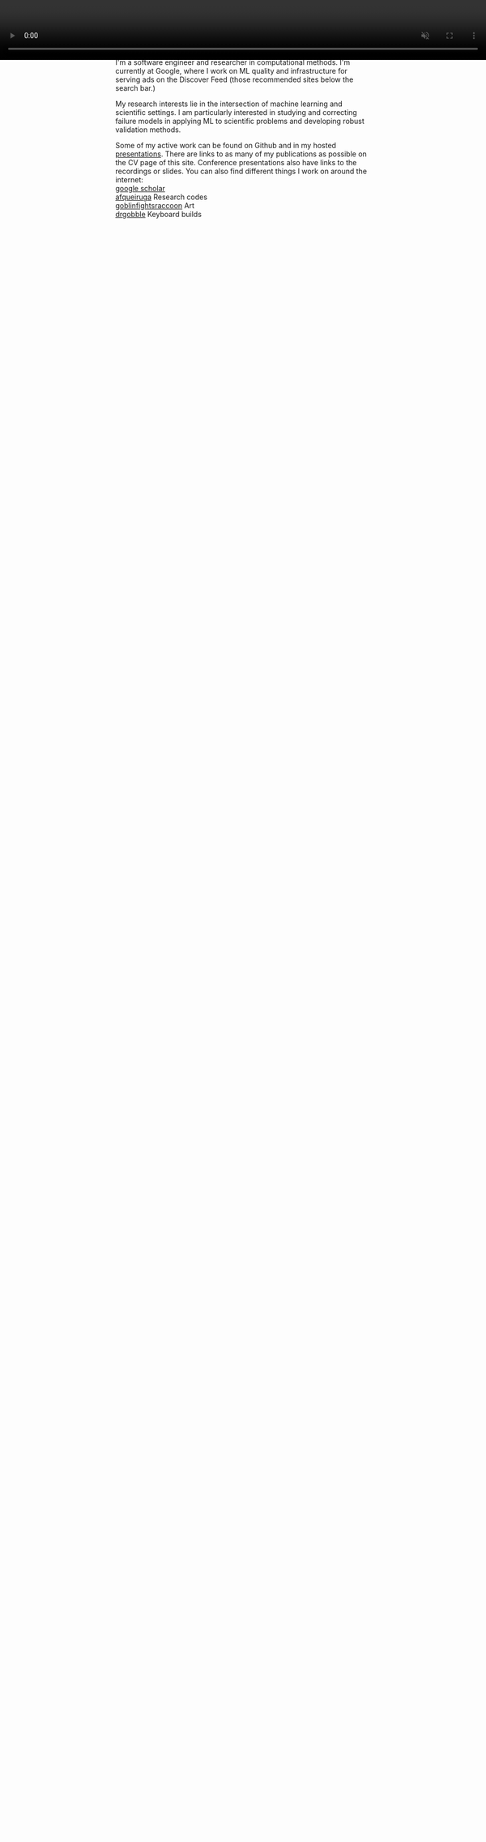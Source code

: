 ```yaml
---
layout: page
title: About
permalink: /
---
```

<video id="myVideo" src="assets/full_screen_animation_iPhone12.mp4"  muted autoplay playsInline style="width: 100%; position: fixed; top: 0; left: 0;">
</video>
<script>
var video = document.getElementById("myVideo");
video.addEventListener("ended", function() {
  video.style.display = "none";
});
document.addEventListener("DOMContentLoaded", function() {
  video.playbackRate = 3.0;
  video.play();
});
</script>>


<img align="center" src="about/images/mug2018.jpeg" width="250" style="margin:25px 25px">

I'm a software engineer and researcher in computational methods.  I'm currently at Google, where I work on ML quality and infrastructure for serving ads on the Discover Feed (those recommended sites below the search bar.)

<!--bard
My research interests lie in the intersection of machine learning, scientific properties, and deep learning settings. I am particularly interested in studying how machine learning can be used to learn and understand scientific properties, and how these insights can be applied to solve scientific problems and improve deep learning models.
-->
My research interests lie in the intersection of machine learning and scientific settings. I am particularly interested in studying and correcting failure models in applying ML to scientific problems and developing robust validation methods.
<!-- 
I research the quirks and failure modes of applying ML to scientific problems, to developing rigorous verification methods. And, applying the numerical methods to DL problems. -->

<!-- Bard:
I study the limitations and pitfalls of using machine learning (ML) to solve scientific problems, and I develop rigorous methods to verify the accuracy and reliability of ML models. I also apply numerical methods to deep learning (DL) problems. -->
<!-- 
My research interests are applying ML to scientific problems, and developing verification methods. -->

<!-- I got into machine learning after spending my early career working on theory and numerical simulation. I once spent a year writing a giant automatic code generation and differentation library just to exhaustively *disprove* a theory with a literature backing. Now, I work on  -->

<!-- I used to think I was pretty good at deriving equations and writing programs, but now I think my computer can do a better job at both of those things. Metaprogramming methods have proved invaluable for empirical studies; [cornflakes](https://github.com/afqueiruga/cornflakes) and [popcorn](https://github.com/afqueiruga/popcorn) are a general-purpose runtime and symbolic generation package. The benchmarking and verification solutions I've compiled over the years have spun out into an automated test suite, [detest](https://github.com/afqueiruga/detest). Lately, I have been working on machine learning and differential programming methods to seek new ways of describing and solving physical systems. -->

Some of my active work can be found on Github and in my hosted [presentations](https://afqueiruga.github.io/CV).
There are links to as many of my publications as possible on the CV page of this site. Conference presentations also have links to the recordings or slides. You can also find different things I work on around the internet:  
[google scholar](https://scholar.google.com/citations?user=5lV0WOgAAAAJ&hl=en&oi=ao)  
[<i class="fa fa-github"></i > afqueiruga](https://github.com/afqueiruga) Research codes  
[<i class="fa fa-instagram"></i > goblinfightsraccoon](https://www.instagram.com/goblinfightsraccoon) Art  
[<i class="fa fa-reddit"></i > drgobble](https://www.reddit.com/user/drgobble/submitted/) Keyboard builds  

